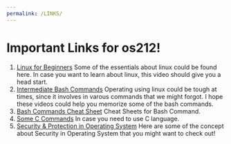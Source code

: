 ```yaml
---
permalink: /LINKS/
---
```


# Important Links for os212!
1. [Linux for Beginners](https://www.youtube.com/watch?v=V1y-mbWM3B8)
   Some of the essentials about linux could be found here. In case you want to learn about linux, this video should give you a head start. 
2. [Intermediate Bash Commands](https://www.youtube.com/watch?v=yCTnihfbPCo)
   Operating using linux could be tough at times, since it involves in varous commands that we might forgot. I hope these videos could help you memorize some of the bash commands.
3. [Bash Commands Cheat Sheet](https://ss64.com/bash/)
   Cheat Sheets for Bash Command.
4. [Some C Commands](https://developerinsider.co/c-programming-language-cheat-sheet/)
   In case you need to use C language.
5. [Security & Protection in Operating System](https://www.youtube.com/watch?v=DKb7KhfoZmU)
   Here are some of the concept about Security in Operating System that you might want to check out!
